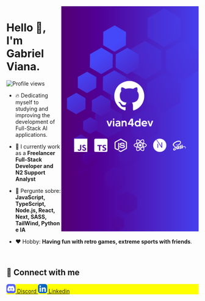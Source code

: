 <img align="right" height="590em" src="./.github/vian4dev-card.png"/>
<h1 align="left">Hello 👋, I'm Gabriel Viana.</h1>
<p align="left"> <img src="https://komarev.com/ghpvc/?username=vian4dev&color=green" alt="Profile views" /> </p>

- 🔥 Dedicating myself to studying and improving the development of Full-Stack AI applications.

- 🔭 I currently work as a **Freelancer Full-Stack Developer and N2 Support Analyst**

- 💬 Pergunte sobre: **JavaScript, TypeScript, Node.js, React, Next, SASS, TailWind, Python e IA**

- ❤️ Hobby: **Having fun with retro games, extreme sports with friends**.

<br/>

## 🔖 Connect with me

<p align="left" style="background:yellow">

<a href="https://discord.gg/kV3pNwWRFy" target="_blank">
  <img src="https://raw.githubusercontent.com/tandpfun/skill-icons/65dea6c4eaca7da319e552c09f4cf5a9a8dab2c8/icons/Discord.svg" width="24" alt="Discord"/>  
  Discord
</a>

<a href="http://linkedin.com/in/vianadev" target="_blank">
  <img src="https://raw.githubusercontent.com/tandpfun/skill-icons/65dea6c4eaca7da319e552c09f4cf5a9a8dab2c8/icons/LinkedIn.svg" width="24" alt="Linkedin"/> 
  Linkedin
</a>

</p>
